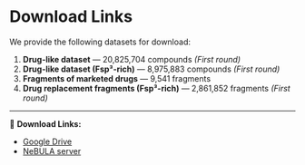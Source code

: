 # Download Links

We provide the following datasets for download:

1. **Drug-like dataset** — 20,825,704 compounds *(First round)*  
2. **Drug-like dataset (Fsp³-rich)** — 8,975,883 compounds *(First round)*  
3. **Fragments of marketed drugs** — 9,541 fragments  
4. **Drug replacement fragments (Fsp³-rich)** — 2,861,852 fragments *(First round)*  

---

🔗 **Download Links:**  
- [Google Drive](https://drive.google.com/drive/folders/19p4gby0WZmsK0IZZAZJmr7Cua0KUefvQ)  
- [NeBULA server](http://nebula.alphamol.com.cn:5001/download)  
